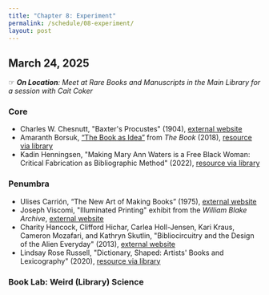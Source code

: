 ```yaml
---
title: "Chapter 8: Experiment"
permalink: /schedule/08-experiment/
layout: post
---
```


## March 24, 2025

☞ _**On Location**: Meet at Rare Books and Manuscripts in the Main Library for a session with Cait Coker_

### Core

+ Charles W. Chesnutt, "Baxter's Procustes" (1904), [external website](https://loa-shared.s3.amazonaws.com/static/pdf/Chesnutt_Baxters_Procrustes.pdf)
+ Amaranth Borsuk, [“The Book as Idea”](https://ebookcentral.proquest.com/lib/uiuc/reader.action?docID=5376610&ppg=129) from _The Book_ (2018), [resource via library](https://ebookcentral.proquest.com/lib/uiuc/detail.action?docID=5376610)
+ Kadin Henningsen, "Making Mary Ann Waters is a Free Black Woman: Critical Fabrication as Bibliographic Method" (2022), [resource via library](https://muse-jhu-edu.proxy2.library.illinois.edu/pub/27/article/899737)

### Penumbra

+ Ulises Carrión, “The New Art of Making Books” (1975), [external website](https://www.serraglia.com/wp-content/uploads/2018/05/Ulises-Carrion-The-New-Art-of-Making-Books1.pdf)
+ Joseph Viscomi, "Illuminated Printing" exhibit from the _William Blake Archive_, [external website](http://www.blakearchive.org/exhibit/illuminatedprinting)
+ Charity Hancock, Clifford Hichar, Carlea Holl-Jensen, Kari Kraus, Cameron Mozafari, and Kathryn Skutlin, "Bibliocircuitry and the Design of the Alien Everyday" (2013), [external website](https://scholarworks.iu.edu/journals/index.php/textual/article/view/5051/4649)
+ Lindsay Rose Russell, "Dictionary, Shaped: Artists' Books and Lexicography" (2020), [resource via library](https://muse-jhu-edu.proxy2.library.illinois.edu/article/775920)

### Book Lab: Weird (Library) Science